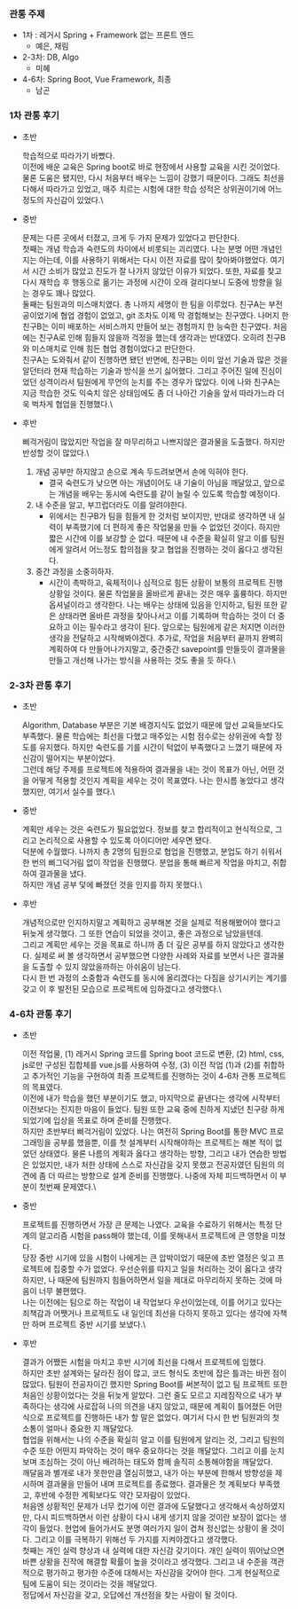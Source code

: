 ### 관통 주제
- 1차 : 레거시 Spring + Framework 없는 프론트 엔드
  - 예은, 채림
- 2-3차: DB, Algo
  - 미혜
- 4-6차: Spring Boot, Vue Framework, 최종
  - 남곤

### 1차 관통 후기
- 초반

    학습적으로 따라가기 바빴다.\
    이전에 배운 교육은 Spring boot로 바로 현장에서 사용할 교육을 시킨 것이었다. 물론 도움은 됐지만, 다시 처음부터 배우는 느낌이 강했기 때문이다. 그래도 최선을 다해서 따라가고 있었고, 매주 치르는 시험에 대한 학습 성적은 상위권이기에 어느정도의 자신감이 있었다.\

- 중반

    문제는 다른 곳에서 터졌고, 크게 두 가지 문제가 있었다고 판단한다.\
    첫째는 개념 학습과 숙련도의 차이에서 비롯되는 괴리였다. 나는 분명 어떤 개념인지는 아는데, 이를 사용하기 위해서는 다시 이전 자료를 많이 찾아봐야했었다. 여기서 시간 소비가 많았고 진도가 잘 나가지 않았던 이유가 되었다. 또한, 자료를 찾고 다시 재학습 후 행동으로 옮기는 과정에 시간이 오래 걸리다보니 도중에 방향을 잃는 경우도 꽤나 많았다.\
    둘째는 팀원과의 미스매치였다. 
    총 나까지 세명이 한 팀을 이루었다. 친구A는 부전공이었기에 협업 경험이 없었고, git 조차도 이제 막 경험해보는 친구였다. 나머지 한 친구B는 이미 배포하는 서비스까지 만들어 보는 경험까지 한 능숙한 친구였다. 처음에는 친구A로 인해 힘들지 않을까 걱정을 했는데 생각과는 반대였다. 오히려 친구B와 미스매치로 인해 힘든 협업 경험이었다고 판단한다.\
    친구A는 도와줘서 같이 진행하면 됐던 반면에, 친구B는 이미 앞선 기술과 많은 것을 알던터라 현재 학습하는 기술과 방식을 쓰기 싫어했다. 그리고 주어진 일에 진심이었던 성격이라서 팀원에게 무언의 눈치를 주는 경우가 많았다. 이에 나와 친구A는 지금 학습한 것도 익숙치 않은 상태임에도 좀 더 나아간 기술을 앞서 따라가느라 더욱 벅차게 협업을 진행했다.\

- 후반

    삐걱거림이 많았지만 작업을 잘 마무리하고 나쁘지않은 결과물을 도출했다. 하지만 반성할 것이 많았다.\
    1. 개념 공부만 하지않고 손으로 계속 두드려보면서 손에 익혀야 한다.
        - 결국 숙련도가 낮으면 아는 개념이어도 내 기술이 아님을 깨달았고, 앞으로는 개념을 배우는 동시에 숙련도를 같이 늘릴 수 있도록 학습할 예정이다.
    2. 내 수준을 알고, 부끄럽더라도 이를 알려야한다.
        - 위에서는 친구B가 팀을 힘들게 한 것처럼 보이지만, 반대로 생각하면 내 실력이 부족했기에 더 편하게 좋은 작업물을 만들 수 없었던 것이다. 하지만 짧은 시간에 이를 보강할 순 없다. 때문에 내 수준을 확실히 알고 이를 팀원에게 알려서 어느정도 합의점을 찾고 협업을 진행하는 것이 옳다고 생각된다.
    3. 중간 과정을 소중히하자.
        - 시간이 촉박하고, 육체적이나 심적으로 힘든 상황이 보통의 프로젝트 진행 상황일 것이다. 물론 작업물을 올바르게 끝내는 것은 매우 훌륭하다. 하지만 옵셔널이라고 생각한다. 나는 배우는 상태에 있음을 인지하고, 팀원 또한 같은 상태라면 올바른 과정을 찾아나서고 이를 기록하며 학습하는 것이 더 중요하고 이는 필수라고 생각이 된다. 앞으로는 팀원에게 같은 처지면 이러한 생각을 전달하고 시작해봐야겠다. 추가로, 작업을 처음부터 끝까지 완벽히 계획하여 다 만들어나가지말고, 중간중간 savepoint를 만들듯이 결과물을 만들고 개선해 나가는 방식을 사용하는 것도 좋을 듯 하다.\

### 2-3차 관통 후기
- 초반

    Algorithm, Database 부분은 기본 배경지식도 없었기 때문에 앞선 교육들보다도 부족했다. 물론 학습에는 최선을 다했고 매주있는 시험 점수로는 상위권에 속할 정도를 유지했다. 하지만 숙련도를 기를 시간이 턱없이 부족했다고 느꼈기 때문에 자신감이 떨어지는 부분이었다.\
    그런데 해당 주제를 프로젝트에 적용하여 결과물을 내는 것이 목표가 아닌, 어떤 것을 어떻게 적용할 것인지 계획을 세우는 것이 목표였다. 나는 한시름 놓았다고 생각했지만, 여기서 실수를 했다.\

- 중반
    
    계획만 세우는 것은 숙련도가 필요없었다. 정보를 찾고 합리적이고 현식적으로, 그리고 논리적으로 사용할 수 있도록 아이디어만 세우면 됐다.\
    덕분에 수월했다. 나까지 총 2명의 팀원으로 협업을 진행했고, 분업도 하기 쉬워서 한 번의 삐그덕거림 없이 작업을 진행했다. 분업을 통해 빠르게 작업을 마치고, 취합하여 결과물을 냈다.\
    하지만 개념 공부 덫에 빠졌던 것을 인지를 하지 못했다.\

- 후반
  
    개념적으로만 인지하지말고 계획하고 공부해본 것을 실제로 적용해봤어야 했다고 뒤늦게 생각했다. 그 또한 연습이 되었을 것이고, 좋은 과정으로 남았을텐데.\
    그리고 계획만 세우는 것을 목표로 하니까 좀 더 깊은 공부를 하지 않았다고 생각한다. 실제로 써 볼 생각하면서 공부했으면 다양한 사례와 자료를 보면서 나은 결과물을 도출할 수 있지 않았을까하는 아쉬움이 남는다.\
    다시 한 번 과정의 소중함과 숙련도를 동시에 올리겠다는 다짐을 상기시키는 계기를 갖고 이 후 발전된 모습으로 프로젝트에 임하겠다고 생각했다.\

### 4-6차 관통 후기
- 초반
    
    이전 작업물, (1) 레거시 Spring 코드를 Spring boot 코드로 변환, (2) html, css, js로만 구성된 집합체를 vue.js를 사용하여 수정, (3) 이전 작업 (1)과 (2)를 취합하고 추가적인 기능을 구현하여 최종 프로젝트를 진행하는 것이 4-6차 관통 프로젝트의 목표였다.\
    이전에 내가 학습을 했던 부분이기도 했고, 마지막으로 끝낸다는 생각에 시작부터 이전보다는 진지한 마음이 들었다. 팀원 또한 교육 중에 친하게 지냈던 친구랑 하게되었기에 입상을 목표로 하며 준비를 진행했다.\
    하지만 초반부터 삐걱거림이 있었다. 나는 여전히 Spring Boot를 통한 MVC 프로그래밍을 공부를 했을뿐, 이를 첫 설계부터 시작해야하는 프로젝트는 해본 적이 없었던 상태였다. 물론 나름의 계획과 옳다고 생각하는 방향, 그리고 내가 연습한 방법은 있었지만, 내가 처한 상태에 스스로 자신감을 갖지 못했고 전공자였던 팀원의 의견에 좀 더 따르는 방향으로 설계 준비를 진행했다. 나중에 자체 피드백하면서 이 부분이 첫번째 문제였다.\

- 중반

    프로젝트를 진행하면서 가장 큰 문제는 나였다. 교육을 수료하기 위해서는 특정 단계의 알고리즘 시험을 pass해야 했는데, 이를 못해내서 프로젝트에 큰 영향을 미쳤다.\
    당장 중반 시기에 있을 시험이 나에게는 큰 압박이었기 때문에 초반 열정은 잊고 프로젝트에 집중할 수가 없었다. 우선순위를 따지고 일을 처리하는 것이 옳다고 생각하지만, 나 때문에 팀원까지 힘들어하면서 일을 제대로 마무리하지 못하는 것에 마음이 너무 불편했다.\
    나는 이전에는 팀으로 하는 작업이 내 작업보다 우선이었는데, 이를 어기고 있다는 죄책감과 어쨋거나 프로젝트도 내 일인데 최선을 다하지 못하고 있다는 생각에 자책만 하며 프로젝트 중반 시기를 보냈다.\

- 후반

    결과가 어쨌든 시험을 마치고 후반 시기에 최선을 다해서 프로젝트에 임했다.\
    하지만 초반 설계와는 달라진 점이 많고, 코드 형식도 초반에 잡은 틀과는 바뀐 점이 많았다. 팀원이 전공자이긴 했지만 Spring Boot를 써본적이 없고 팀 프로젝트 또한 처음인 상황이었다는 것을 뒤늦게 알았다. 그런 줄도 모르고 지레짐작으로 내가 부족하다는 생각에 사로잡혀 나의 의견을 내지 않았고, 때문에 계획이 틀어졌든 어떤 식으로 프로젝트를 진행하든 내가 할 말은 없었다. 여기서 다시 한 번 팀원과의 첫 소통이 얼마나 중요한 지 깨달았다.\
    협업을 위해서는 나의 수준을 확실히 알고 이를 팀원에게 알리는 것, 그리고 팀원의 수준 또한 어떤지 파악하는 것이 매우 중요하다는 것을 깨달았다. 그리고 이를 눈치보며 조심하는 것이 아닌 배려하는 태도와 함께 솔직히 소통해야함을 깨달았다.\
    깨달음과 별개로 내가 못한만큼 열심히했고, 내가 아는 부분에 한해서 방향성을 제시하며 결과물을 만들어 내며 프로젝트를 종료했다. 결과물은 첫 계획보다 부족했고, 후반에 수정한 계획보다도 약간 모자람이 있었다.\
    처음엔 상황적인 문제가 너무 컸기에 이런 결과에 도달했다고 생각해서 속상하였지만, 다시 피드백하면서 이런 상황이 다시 내게 생기지 않을 것이란 보장이 없다는 생각이 들었다. 현업에 들어가서도 분명 여러가지 일이 겹쳐 정신없는 상황이 올 것이다. 그리고 이를 극복하기 위해선 두 가지를 지켜야겠다고 생각했다.\
    첫째는 개인 실력 향상과 내 실력에 대한 자신감 갖기이다. 개인 실력이 뛰어났으면 바쁜 상황을 진작에 해결할 확률이 높을 것이라고 생각했다. 그리고 내 수준을 객관적으로 평가하고 평가한 수준에 대해서는 자신감을 갖어야 한다. 그게 현실적으로 팀에 도움이 되는 것이라는 것을 깨달았다.\
    정답에서 자신감을 갖고, 오답에선 개선점을 찾는 사람이 될 것이다.